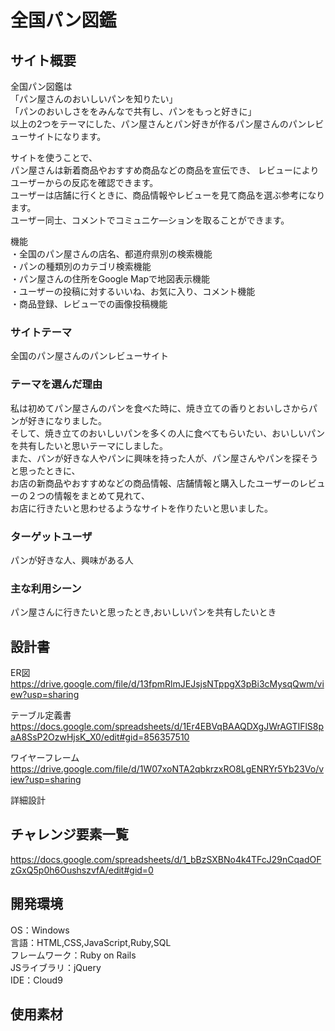 # 全国パン図鑑

## サイト概要
全国パン図鑑は  
「パン屋さんのおいしいパンを知りたい」  
「パンのおいしさををみんなで共有し、パンをもっと好きに」  
以上の2つをテーマにした、パン屋さんとパン好きが作るパン屋さんのパンレビューサイトになります。

サイトを使うことで、    
パン屋さんは新着商品やおすすめ商品などの商品を宣伝でき、
レビューによりユーザーからの反応を確認できます。  
ユーザーは店舗に行くときに、商品情報やレビューを見て商品を選ぶ参考になります。  
ユーザー同士、コメントでコミュニケ―ションを取ることができます。

機能  
・全国のパン屋さんの店名、都道府県別の検索機能  
・パンの種類別のカテゴリ検索機能  
・パン屋さんの住所をGoogle Mapで地図表示機能  
・ユーザーの投稿に対するいいね、お気に入り、コメント機能  
・商品登録、レビューでの画像投稿機能  

### サイトテーマ    
全国のパン屋さんのパンレビューサイト

### テーマを選んだ理由  
私は初めてパン屋さんのパンを食べた時に、焼き立ての香りとおいしさからパンが好きになりました。  
そして、焼き立てのおいしいパンを多くの人に食べてもらいたい、おいしいパンを共有したいと思いテーマにしました。  
また、パンが好きな人やパンに興味を持った人が、パン屋さんやパンを探そうと思ったときに、  
お店の新商品やおすすめなどの商品情報、店舗情報と購入したユーザーのレビューの２つの情報をまとめて見れて、  
お店に行きたいと思わせるようなサイトを作りたいと思いました。  

### ターゲットユーザ  
パンが好きな人、興味がある人  

### 主な利用シーン  
パン屋さんに行きたいと思ったとき,おいしいパンを共有したいとき 

## 設計書   
ER図  
https://drive.google.com/file/d/13fpmRlmJEJsjsNTppgX3pBi3cMysqQwm/view?usp=sharing  

テーブル定義書  
https://docs.google.com/spreadsheets/d/1Er4EBVqBAAQDXgJWrAGTIFlS8paA8SsP2OzwHjsK_X0/edit#gid=856357510  

ワイヤーフレーム    
https://drive.google.com/file/d/1W07xoNTA2qbkrzxRO8LgENRYr5Yb23Vo/view?usp=sharing

詳細設計    

## チャレンジ要素一覧    
https://docs.google.com/spreadsheets/d/1_bBzSXBNo4k4TFcJ29nCqadOFzGxQ5p0h6OushszvfA/edit#gid=0

## 開発環境  
 OS：Windows  
言語：HTML,CSS,JavaScript,Ruby,SQL  
フレームワーク：Ruby on Rails  
JSライブラリ：jQuery  
IDE：Cloud9  

## 使用素材
